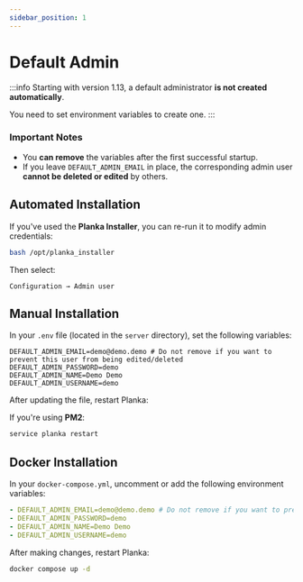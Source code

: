 ```yaml
---
sidebar_position: 1
---
```


# Default Admin

:::info
Starting with version 1.13, a default administrator **is not created automatically**.

You need to set environment variables to create one.
:::

### Important Notes

- You **can remove** the variables after the first successful startup.
- If you leave `DEFAULT_ADMIN_EMAIL` in place, the corresponding admin user **cannot be deleted or edited** by others.

## Automated Installation

If you've used the **Planka Installer**, you can re-run it to modify admin credentials:

```bash
bash /opt/planka_installer
```

Then select:
```
Configuration → Admin user
```

## Manual Installation

In your `.env` file (located in the `server` directory), set the following variables:

```env
DEFAULT_ADMIN_EMAIL=demo@demo.demo # Do not remove if you want to prevent this user from being edited/deleted
DEFAULT_ADMIN_PASSWORD=demo
DEFAULT_ADMIN_NAME=Demo Demo
DEFAULT_ADMIN_USERNAME=demo
```

After updating the file, restart Planka:

If you're using **PM2**:
```bash
service planka restart
```

## Docker Installation

In your `docker-compose.yml`, uncomment or add the following environment variables:

```yaml
- DEFAULT_ADMIN_EMAIL=demo@demo.demo # Do not remove if you want to prevent this user from being edited/deleted
- DEFAULT_ADMIN_PASSWORD=demo
- DEFAULT_ADMIN_NAME=Demo Demo
- DEFAULT_ADMIN_USERNAME=demo
```

After making changes, restart Planka:

```bash
docker compose up -d
```
